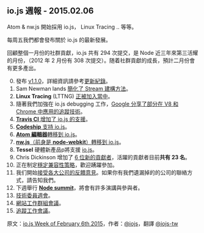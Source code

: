 ## io.js 週報 - 2015.02.06

Atom & nw.js 開始採用 io.js， Linux Tracing .. 等等。

每周五我們都會發布關於 io.js 的最新發展。

回顧整個一月份的社群貢獻，io.js 共有 294 次提交，是 Node 近三年來第三活耀的月份，（2012 年 2 月份有 308 次提交）。随着社群貢獻的成長，預計二月份會有更多產出。

0. 發布 [v1.1.0](https://iojs.org/dist/v1.1.0/)，詳細資訊請參考[更新紀錄](https://github.com/iojs/io.js/blob/v1.x/CHANGELOG.md#2015-02-03-version-110-chrisdickinson)。
0. Sam Newman lands [簡化了 Stream 建構方法](https://github.com/iojs/io.js/commit/50daee7243a3f987e1a28d93c43f913471d6885a)。
0. **Linux Tracing** (LTTNG) [正被加入當中](https://github.com/iojs/io.js/pull/702)。
0. 隨著我們加強在 io.js debugging 工作，[Google 分享了部分在 V8 和 Chrome 中應用的追蹤技術](https://github.com/iojs/io.js/issues/671#issuecomment-73191538)。
0. [**Travis CI** 增加了 io.js 的支援](http://docs.travis-ci.com/user/build-environment-updates/2015-02-03/)。
0. [**Codeship** 支持 io.js](https://codeship.com/documentation/languages/nodejs/#iojs)。
0. [**Atom 編輯器**轉移到 io.js](https://github.com/atom/atom/releases/tag/v0.177.0)。
0. [**nw.js**（前身是 **node-webkit**）轉移到 io.js](https://github.com/nwjs/nw.js/issues/2742)。
0. **Tessel** 硬體新產品p將支援 [io.js](http://blog.technical.io/post/110115579867/upcoming-hardware-from-technical-machine)。
0. Chris Dickinson 增加了 [6 位新的貢獻者](https://github.com/iojs/io.js/issues/680#issuecomment-73089691)，活躍的貢獻者目前**共有 23 名**。
0. 正在制定[穩定兼容性策略](https://github.com/iojs/io.js/issues/725)，歡迎踴躍參加。
0. 我们開始[接受各大公司的反饋意見](https://github.com/iojs/roadmap/issues/13)。如果你有我們遺漏掉的的公司的聯絡方式，請告知我們。
0. 下週舉行 [**Node summit**](http://nodesummit.com/)，將會有許多演講與參與者。
0. [技術委員週會](https://www.youtube.com/watch?v=IhXa2FmtBI4)。
0. [網站工作群組會議](https://www.youtube.com/watch?v=SBJaXUA0lSY)。
0. [追蹤工作會議](https://www.youtube.com/watch?v=Oar2yB5SPtA)。

原文：[io.js Week of February 6th 2015](https://medium.com/node-js-javascript/io-js-week-of-february-6th-2015-e185388549a4)，作者：[@iojs](https://medium.com/@iojs)，翻譯 [@iojs-tw](https://github.com/iojs/iojs-tw)

